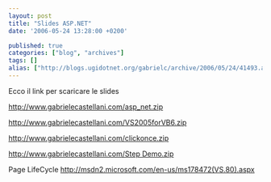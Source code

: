 ```yaml
---
layout: post
title: "Slides ASP.NET"
date: '2006-05-24 13:28:00 +0200'

published: true
categories: ["blog", "archives"]
tags: []
alias: ["http://blogs.ugidotnet.org/gabrielc/archive/2006/05/24/41493.aspx"]
---
```


<!-- more -->

<P>Ecco il link per scaricare le slides </P>
<P><A href="http://www.gabrielecastellani.com/asp_net.zip">http://www.gabrielecastellani.com/asp_net.zip</A></P>
<P><A href="http://www.gabrielecastellani.com/VS2005forVB6.zip">http://www.gabrielecastellani.com/VS2005forVB6.zip</A></P>
<P><A href="http://www.gabrielecastellani.com/clickonce.zip">http://www.gabrielecastellani.com/clickonce.zip</A></P>
<P><A href="http://www.gabrielecastellani.com/Step Demo.zip">http://www.gabrielecastellani.com/Step Demo.zip</A></P>
<P>Page LifeCycle <A href="http://msdn2.microsoft.com/en-us/ms178472(VS.80).aspx">http://msdn2.microsoft.com/en-us/ms178472(VS.80).aspx</A></P>
<P>&nbsp;</P>
<P>&nbsp;</P>
<P>&nbsp;</P>
<P>&nbsp;</P>
